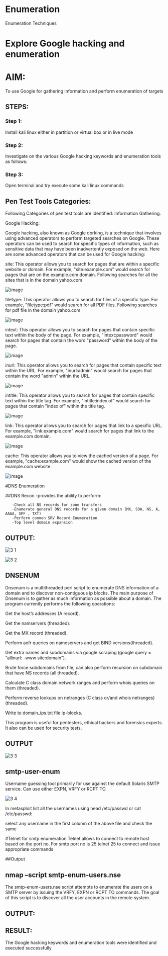 # Enumeration
Enumeration Techniques

# Explore Google hacking and enumeration 

# AIM:

To use Google for gathering information and perform enumeration of targets

## STEPS:

### Step 1:

Install kali linux either in partition or virtual box or in live mode

### Step 2:

Investigate on the various Google hacking keywords and enumeration tools as follows:


### Step 3:
Open terminal and try execute some kali linux commands

## Pen Test Tools Categories:  

Following Categories of pen test tools are identified:
Information Gathering.

Google Hacking:

Google hacking, also known as Google dorking, is a technique that involves using advanced operators to perform targeted searches on Google. These operators can be used to search for specific types of information, such as sensitive data that may have been inadvertently exposed on the web. Here are some advanced operators that can be used for Google hacking:

site: This operator allows you to search for pages that are within a specific website or domain. For example, "site:example.com" would search for pages that are on the example.com domain.
Following searches for all the sites that is in the domain yahoo.com

![image](https://github.com/Kaviarasu510/Enumeration/assets/119392695/483aafbf-aa4a-4762-adff-0d1941040e85)


filetype: This operator allows you to search for files of a specific type. For example, "filetype:pdf" would search for all PDF files.
Following searches for pdf file in the domain yahoo.com

![image](https://github.com/Kaviarasu510/Enumeration/assets/119392695/965087e6-5d0a-48d3-970b-0840040e84e0)


intext: This operator allows you to search for pages that contain specific text within the body of the page. For example, "intext:password" would search for pages that contain the word "password" within the body of the page.

![image](https://github.com/Kaviarasu510/Enumeration/assets/119392695/341dabea-3877-4edf-b6f7-e568e38a607b)


inurl: This operator allows you to search for pages that contain specific text within the URL. For example, "inurl:admin" would search for pages that contain the word "admin" within the URL.

![image](https://github.com/Kaviarasu510/Enumeration/assets/119392695/f2ceb562-b4be-41de-b3fb-4380c4a10aa0)


intitle: This operator allows you to search for pages that contain specific text within the title tag. For example, "intitle:index of" would search for pages that contain "index of" within the title tag.

![image](https://github.com/Kaviarasu510/Enumeration/assets/119392695/947124ba-a4aa-4acb-a3df-7f43d6c54716)


link: This operator allows you to search for pages that link to a specific URL. For example, "link:example.com" would search for pages that link to the example.com domain.

![image](https://github.com/Kaviarasu510/Enumeration/assets/119392695/4a2140f2-2fca-4f89-bd4a-832ab31be876)


cache: This operator allows you to view the cached version of a page. For example, "cache:example.com" would show the cached version of the example.com website.

![image](https://github.com/Kaviarasu510/Enumeration/assets/119392695/c9c84b0d-d095-477a-b0a9-ee31e2f77706)

 
#DNS Enumeration


##DNS Recon
  -provides the ability to perform:
  
       -Check all NS records for zone transfers     
       -Enumerate general DNS records for a given domain (MX, SOA, NS, A, AAAA, SPF , TXT)
       -Perform common SRV Record Enumeration
       -Top level domain expansion
## OUTPUT:

![3 1](https://github.com/Kaviarasu510/Enumeration/assets/119392695/60b16b2c-29b4-4040-b5f0-3523a8f18fc0)

![3 2](https://github.com/Kaviarasu510/Enumeration/assets/119392695/8ac1cbc5-5ad8-4397-ad68-de0c6e924369)



## DNSENUM

Dnsenum is a multithreaded perl script to enumerate DNS information of a domain and to discover non-contiguous ip blocks. The main purpose of Dnsenum is to gather as much information as possible about a domain. The program currently performs the following operations:

Get the host’s addresses (A record).

Get the namservers (threaded).

Get the MX record (threaded).

Perform axfr queries on nameservers and get BIND versions(threaded).

Get extra names and subdomains via google scraping (google query = “allinurl: -www site:domain”).

Brute force subdomains from file, can also perform recursion on subdomain that have NS records (all threaded).

Calculate C class domain network ranges and perform whois queries on them (threaded).

Perform reverse lookups on netranges (C class or/and whois netranges) (threaded).

Write to domain_ips.txt file ip-blocks.

This program is useful for pentesters, ethical hackers and forensics experts. It also can be used for security tests.

## OUTPUT

![3 3](https://github.com/Kaviarasu510/Enumeration/assets/119392695/ef44cb9c-0666-48c4-a92b-6be669f11207)

## smtp-user-enum

Username guessing tool primarily for use against the default Solaris SMTP service. Can use either EXPN, VRFY or RCPT TO.

![3 4](https://github.com/Kaviarasu510/Enumeration/assets/119392695/de1cd343-785b-42ae-82b0-4746a473cb7c)

In metasploit list all the usernames using head /etc/passwd or cat /etc/passwd:

select any username in the first column of the above file and check the same


#Telnet for smtp enumeration
Telnet allows to connect to remote host based on the port no. For smtp port no is 25
telnet <host address> 25 to connect
and issue appropriate commands
  
 ##Output
  
  

## nmap –script smtp-enum-users.nse <hostname>

The smtp-enum-users.nse script attempts to enumerate the users on a SMTP server by issuing the VRFY, EXPN or RCPT TO commands. The goal of this script is to discover all the user accounts in the remote system.


## OUTPUT:


## RESULT:
The Google hacking keywords and enumeration tools were identified and executed successfully


